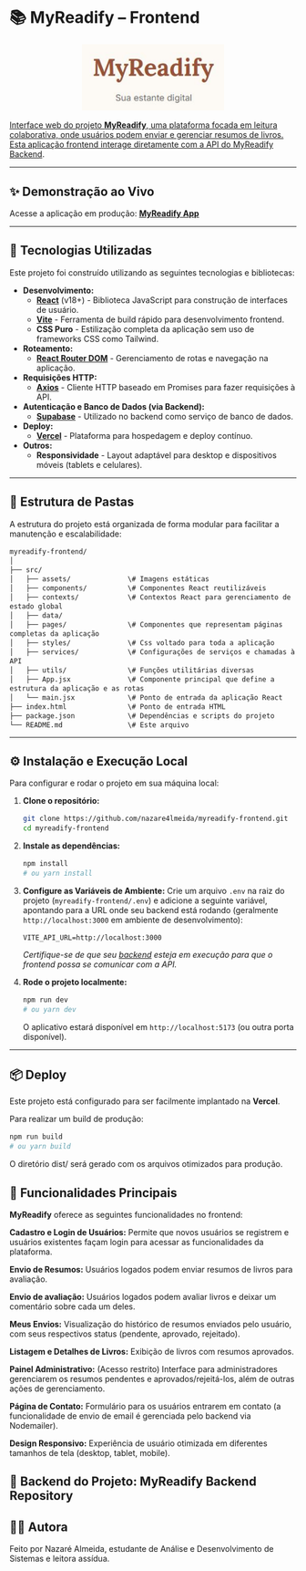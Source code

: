 # 📚 MyReadify – Frontend

<p align="center">
  <a href="https://myreadify.vercel.app/" target="_blank">
    <img src="src/assets/myreadify-logo.JPG" alt="MyReadify Logo" width="250"/>
</p>

Interface web do projeto **MyReadify**, uma plataforma focada em leitura colaborativa, onde usuários podem enviar e gerenciar resumos de livros. Esta aplicação frontend interage diretamente com a API do [MyReadify Backend](https://github.com/nazare4lmeida/myreadify-backend).

---

## ✨ Demonstração ao Vivo

Acesse a aplicação em produção: [**MyReadify App**](https://myreadify-frontend.vercel.app/) 

----------------------------------------

## 🚀 Tecnologias Utilizadas

Este projeto foi construído utilizando as seguintes tecnologias e bibliotecas:

* **Desenvolvimento:**
    * [**React**](https://react.dev/) (v18+) - Biblioteca JavaScript para construção de interfaces de usuário.
    * [**Vite**](https://vitejs.dev/) - Ferramenta de build rápido para desenvolvimento frontend.
    * **CSS Puro** - Estilização completa da aplicação sem uso de frameworks CSS como Tailwind.
* **Roteamento:**
    * [**React Router DOM**](https://reactrouter.com/) - Gerenciamento de rotas e navegação na aplicação.
* **Requisições HTTP:**
    * [**Axios**](https://axios-http.com/) - Cliente HTTP baseado em Promises para fazer requisições à API.
* **Autenticação e Banco de Dados (via Backend):**
    * [**Supabase**](https://supabase.com/) - Utilizado no backend como serviço de banco de dados.
* **Deploy:**
    * [**Vercel**](https://vercel.com/) - Plataforma para hospedagem e deploy contínuo.
* **Outros:**
    * **Responsividade** - Layout adaptável para desktop e dispositivos móveis (tablets e celulares).

---

## 📁 Estrutura de Pastas

A estrutura do projeto está organizada de forma modular para facilitar a manutenção e escalabilidade:

```
myreadify-frontend/
│
├── src/
│   ├── assets/              \# Imagens estáticas 
│   ├── components/          \# Componentes React reutilizáveis 
│   ├── contexts/            \# Contextos React para gerenciamento de estado global
│   ├── data/         
│   ├── pages/               \# Componentes que representam páginas completas da aplicação 
│   ├── styles/              \# Css voltado para toda a aplicação
│   ├── services/            \# Configurações de serviços e chamadas à API 
│   ├── utils/               \# Funções utilitárias diversas 
│   ├── App.jsx              \# Componente principal que define a estrutura da aplicação e as rotas
│   └── main.jsx             \# Ponto de entrada da aplicação React
├── index.html               \# Ponto de entrada HTML
├── package.json             \# Dependências e scripts do projeto
└── README.md                \# Este arquivo
```

---

## ⚙️ Instalação e Execução Local

Para configurar e rodar o projeto em sua máquina local:

1.  **Clone o repositório:**
    ```bash
    git clone https://github.com/nazare4lmeida/myreadify-frontend.git
    cd myreadify-frontend
    ```

2.  **Instale as dependências:**
    ```bash
    npm install
    # ou yarn install
    ```

3.  **Configure as Variáveis de Ambiente:**
    Crie um arquivo `.env` na raiz do projeto (`myreadify-frontend/.env`) e adicione a seguinte variável, apontando para a URL onde seu backend está rodando (geralmente `http://localhost:3000` em ambiente de desenvolvimento):

    ```
    VITE_API_URL=http://localhost:3000
    ```

    *Certifique-se de que seu [backend](https://github.com/nazare4lmeida/myreadify-backend) esteja em execução para que o frontend possa se comunicar com a API.*

4.  **Rode o projeto localmente:**
    ```bash
    npm run dev
    # ou yarn dev
    ```
    O aplicativo estará disponível em `http://localhost:5173` (ou outra porta disponível).

---

## 📦 Deploy

Este projeto está configurado para ser facilmente implantado na **Vercel**.

Para realizar um build de produção:

```bash
npm run build
# ou yarn build
```

O diretório dist/ será gerado com os arquivos otimizados para produção.

## 🧠 Funcionalidades Principais

**MyReadify** oferece as seguintes funcionalidades no frontend:

**Cadastro e Login de Usuários:** Permite que novos usuários se registrem e usuários existentes façam login para acessar as funcionalidades da plataforma.

**Envio de Resumos:** Usuários logados podem enviar resumos de livros para avaliação.

**Envio de avaliação:** Usuários logados podem avaliar livros e deixar um comentário sobre cada um deles.

**Meus Envios:** Visualização do histórico de resumos enviados pelo usuário, com seus respectivos status (pendente, aprovado, rejeitado).

**Listagem e Detalhes de Livros:** Exibição de livros com resumos aprovados.

**Painel Administrativo:** (Acesso restrito) Interface para administradores gerenciarem os resumos pendentes e aprovados/rejeitá-los, além de outras ações de gerenciamento.

**Página de Contato:** Formulário para os usuários entrarem em contato (a funcionalidade de envio de email é gerenciada pelo backend via Nodemailer).

**Design Responsivo:** Experiência de usuário otimizada em diferentes tamanhos de tela (desktop, tablet, mobile).

## 🔗 Backend do Projeto: MyReadify Backend Repository

## 👩‍💻 Autora

Feito por Nazaré Almeida, estudante de Análise e Desenvolvimento de Sistemas e leitora assídua.
